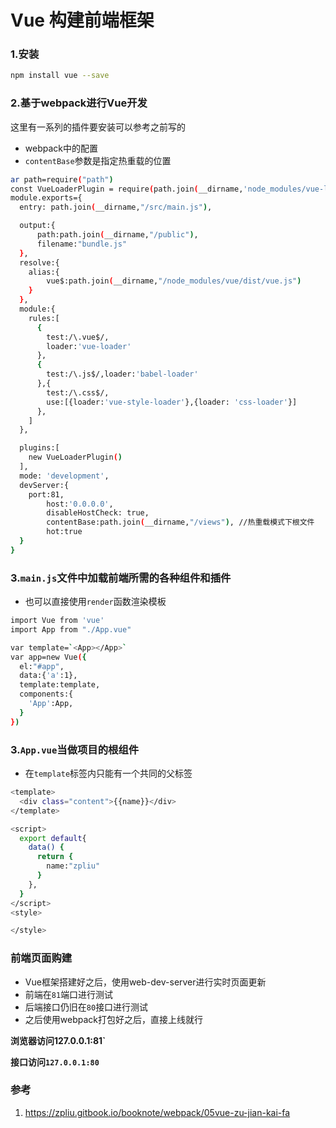 # Vue 构建前端框架

### 1.安装

```bash
npm install vue --save 
```



### 2.基于webpack进行Vue开发

这里有一系列的插件要安装可以参考之前写的

+ webpack中的配置
+ `contentBase`参数是指定热重载的位置

```bash
ar path=require("path")
const VueLoaderPlugin = require(path.join(__dirname,'node_modules/vue-loader/lib/plugin'))
module.exports={
  entry: path.join(__dirname,"/src/main.js"),

  output:{
      path:path.join(__dirname,"/public"),
      filename:"bundle.js"
  },
  resolve:{
    alias:{
        vue$:path.join(__dirname,"/node_modules/vue/dist/vue.js")
    }
  },
  module:{
    rules:[
      {
        test:/\.vue$/,
        loader:'vue-loader'
      },
      {
        test:/\.js$/,loader:'babel-loader'
      },{
        test:/\.css$/,
        use:[{loader:'vue-style-loader'},{loader: 'css-loader'}]
      },
    ]
  },

  plugins:[
    new VueLoaderPlugin()
  ],
  mode: 'development',
  devServer:{
    port:81,
		host:'0.0.0.0',
		disableHostCheck: true,
		contentBase:path.join(__dirname,"/views"), //热重载模式下根文件
		hot:true
  }
}
```

### 3.`main.js`文件中加载前端所需的各种组件和插件

+ 也可以直接使用`render`函数渲染模板

```bash
import Vue from 'vue'
import App from "./App.vue"

var template=`<App></App>`
var app=new Vue({
  el:"#app",
  data:{'a':1},
  template:template,
  components:{
    'App':App,
  }
})
```



### 3.`App.vue`当做项目的根组件

+ 在`template`标签内只能有一个共同的父标签

```bash
<template>
  <div class="content">{{name}}</div>
</template>

<script>
  export default{
    data() {
      return {
        name:"zpliu"
      }
    },
  }
</script>
<style>

</style>
```



### 前端页面购建

+ Vue框架搭建好之后，使用web-dev-server进行实时页面更新
+ 前端在`81`端口进行测试
+ 后端接口仍旧在`80`接口进行测试
+ 之后使用webpack打包好之后，直接上线就行

**浏览器访问127.0.0.1:81`**

**接口访问`127.0.0.1:80`**

### 参考

1.  https://zpliu.gitbook.io/booknote/webpack/05vue-zu-jian-kai-fa 